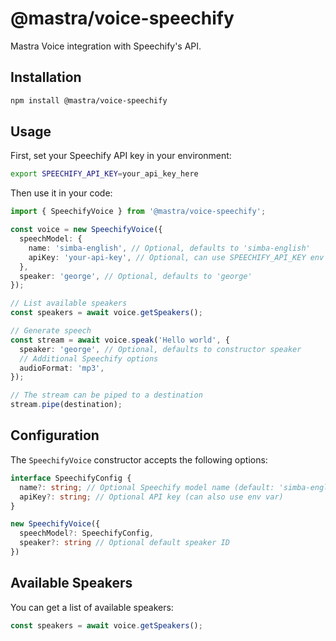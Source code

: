# @mastra/voice-speechify

Mastra Voice integration with Speechify's API.

## Installation

```bash
npm install @mastra/voice-speechify
```

## Usage

First, set your Speechify API key in your environment:

```bash
export SPEECHIFY_API_KEY=your_api_key_here
```

Then use it in your code:

```typescript
import { SpeechifyVoice } from '@mastra/voice-speechify';

const voice = new SpeechifyVoice({
  speechModel: {
    name: 'simba-english', // Optional, defaults to 'simba-english'
    apiKey: 'your-api-key', // Optional, can use SPEECHIFY_API_KEY env var
  },
  speaker: 'george', // Optional, defaults to 'george'
});

// List available speakers
const speakers = await voice.getSpeakers();

// Generate speech
const stream = await voice.speak('Hello world', {
  speaker: 'george', // Optional, defaults to constructor speaker
  // Additional Speechify options
  audioFormat: 'mp3',
});

// The stream can be piped to a destination
stream.pipe(destination);
```

## Configuration

The `SpeechifyVoice` constructor accepts the following options:

```typescript
interface SpeechifyConfig {
  name?: string; // Optional Speechify model name (default: 'simba-english')
  apiKey?: string; // Optional API key (can also use env var)
}

new SpeechifyVoice({
  speechModel?: SpeechifyConfig,
  speaker?: string // Optional default speaker ID
})
```

## Available Speakers

You can get a list of available speakers:

```typescript
const speakers = await voice.getSpeakers();
```
